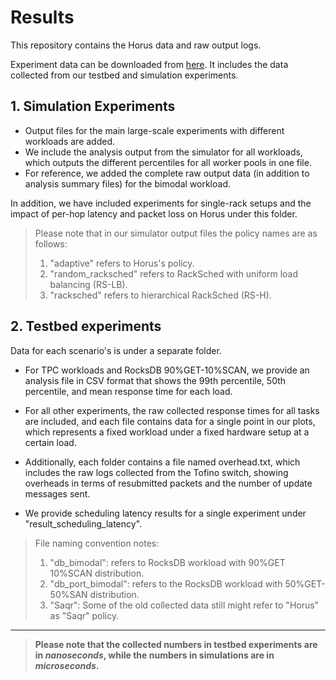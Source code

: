 # Results
This repository contains the Horus data and raw output logs.

Experiment data can be downloaded from [here](https://drive.google.com/drive/folders/1R8Ft5yP_Z3LLx5A36_p79JrjHpkOYCsS?usp=sharing). It includes the data collected from our testbed and simulation experiments.

## 1.  Simulation Experiments
- Output files for the main large-scale experiments with different workloads are added.
- We include the analysis output from the simulator for all workloads, which outputs the different percentiles for all worker pools in one file. 
- For reference, we added the complete raw output data (in addition to analysis summary files) for the bimodal workload. 

In addition, we have included experiments for single-rack setups and the impact of per-hop latency and packet loss on Horus under this folder. 

> Please note that in our simulator output files the policy names are as follows:
>1. "adaptive" refers to Horus's policy. 
>2. "random_racksched" refers to RackSched with uniform load balancing (RS-LB).
>3. "racksched" refers to hierarchical RackSched (RS-H). 

## 2. Testbed experiments
Data for each scenario's is under a separate folder. 
- For TPC workloads and RocksDB 90%GET-10%SCAN, we provide an analysis file in CSV format that shows the 99th percentile, 50th percentile, and mean response time for each load.
- For all other experiments, the raw collected response times for all tasks are included, and each file contains data for a single point in our plots, which represents a fixed workload under a fixed hardware setup at a certain load.

- Additionally, each folder contains a file named overhead.txt, which includes the raw logs collected from the Tofino switch, showing overheads in terms of resubmitted packets and the number of update messages sent. 

- We  provide scheduling latency results for a single experiment under "result_scheduling_latency".


 
>File naming convention notes: 
>1. "db_bimodal": refers to RocksDB workload with 90%GET 10%SCAN distribution.
>2. "db_port_bimodal": refers to the RocksDB workload with 50%GET-50%SAN distribution.
>3. "Saqr": Some of the old collected data still might refer to "Horus" as "Saqr" policy. 

---

> **Please note that the collected numbers in testbed experiments are in *nanoseconds*, while the numbers in simulations are in *microseconds*.**
